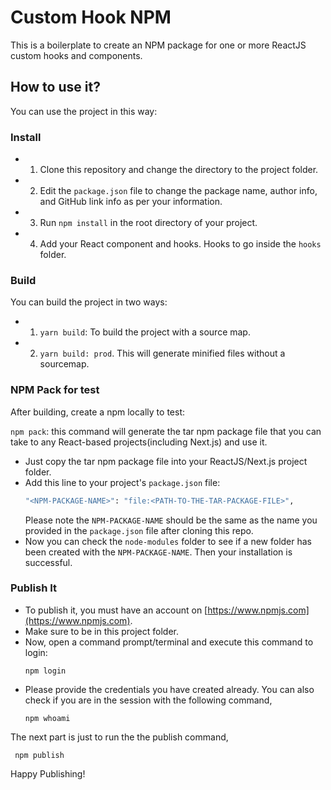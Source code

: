 # Custom Hook NPM

This is a boilerplate to create an NPM package for one or more ReactJS custom hooks and components.

## How to use it?

You can use the project in this way:

### Install

- 1. Clone this repository and change the directory to the project folder.
- 2. Edit the `package.json` file to change the package name, author info, and GitHub link info as per your information.
- 3. Run `npm install` in the root directory of your project.
- 4. Add your React component and hooks. Hooks to go inside the `hooks` folder.

### Build

You can build the project in two ways:

- 1. `yarn build`: To build the project with a source map.
- 2. `yarn build: prod`. This will generate minified files without a sourcemap.

### NPM Pack for test

After building, create a npm locally to test:

`npm pack`: this command will generate the tar npm package file that you can take to any React-based projects(including Next.js) and use it.

- Just copy the tar npm package file into your ReactJS/Next.js project folder. 
- Add this line to your project's `package.json` file:
  ```bash
  "<NPM-PACKAGE-NAME>": "file:<PATH-TO-THE-TAR-PACKAGE-FILE>",
  ```
  Please note the `NPM-PACKAGE-NAME` should be the same as the name you provided in the `package.json` file after cloning this repo.
- Now you can check the `node-modules` folder to see if a new folder has been created with the `NPM-PACKAGE-NAME`. Then your installation is successful.

### Publish It

- To publish it, you must have an account on [https://www.npmjs.com](https://www.npmjs.com).
- Make sure to be in this project folder.
- Now, open a command prompt/terminal and execute this command to login:
  ```
  npm login
  ```
- Please provide the credentials you have created already. You can also check if you are in the session with the following command,
  ```
  npm whoami
  ```   
The next part is just to run the the publish command,
  ```
   npm publish
  ```

Happy Publishing!


